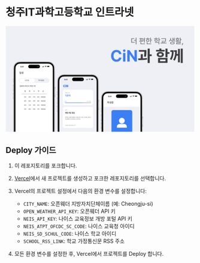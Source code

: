 # 청주IT과학고등학교 인트라넷
![썸네일](https://raw.githubusercontent.com/jjhox/cin/main/public/images/1.png)

## Deploy 가이드

1. 이 레포지토리를 포크합니다.
2. [Vercel](https://vercel.com/)에서 새 프로젝트를 생성하고 포크한 레포지토리를 선택합니다.
3. Vercel의 프로젝트 설정에서 다음의 환경 변수를 설정합니다:

   - `CITY_NAME`: 오픈웨더 지방자치단체이름 (예: Cheongju-si)
   - `OPEN_WEATHER_API_KEY`: 오픈웨더 API 키
   - `NEIS_API_KEY`: 나이스 교육정보 개방 포털 API 키
   - `NEIS_ATPT_OFCDC_SC_CODE`: 나이스 교육청 아이디
   - `NEIS_SD_SCHUL_CODE`: 나이스 학교 아이디
   - `SCHOOL_RSS_LINK`: 학교 가정통신문 RSS 주소

4. 모든 환경 변수를 설정한 후, Vercel에서 프로젝트를 Deploy 합니다.

